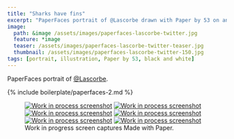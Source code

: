 ```yaml
---
title: "Sharks have fins"
excerpt: "PaperFaces portrait of @Lascorbe drawn with Paper by 53 on an iPad."
image: 
  path: &image /assets/images/paperfaces-lascorbe-twitter.jpg 
  feature: *image
  teaser: /assets/images/paperfaces-lascorbe-twitter-teaser.jpg
  thumbnail: /assets/images/paperfaces-lascorbe-twitter-150.jpg
tags: [portrait, illustration, Paper by 53, black and white]
---
```


PaperFaces portrait of [@Lascorbe](https://twitter.com/Lascorbe).

{% include boilerplate/paperfaces-2.md %}

<figure class="third">
  <a href="/assets/images/paperfaces-lascorbe-process-1-lg.jpg"><img src="/assets/images/paperfaces-lascorbe-process-1-600.jpg" alt="Work in process screenshot"></a>
  <a href="/assets/images/paperfaces-lascorbe-process-2-lg.jpg"><img src="/assets/images/paperfaces-lascorbe-process-2-600.jpg" alt="Work in process screenshot"></a>
  <a href="/assets/images/paperfaces-lascorbe-process-3-lg.jpg"><img src="/assets/images/paperfaces-lascorbe-process-3-600.jpg" alt="Work in process screenshot"></a>
  <a href="/assets/images/paperfaces-lascorbe-process-4-lg.jpg"><img src="/assets/images/paperfaces-lascorbe-process-4-600.jpg" alt="Work in process screenshot"></a>
  <a href="/assets/images/paperfaces-lascorbe-process-5-lg.jpg"><img src="/assets/images/paperfaces-lascorbe-process-5-600.jpg" alt="Work in process screenshot"></a>
  <a href="/assets/images/paperfaces-lascorbe-process-6-lg.jpg"><img src="/assets/images/paperfaces-lascorbe-process-6-600.jpg" alt="Work in process screenshot"></a>
  <figcaption>Work in progress screen captures Made with Paper.</figcaption>
</figure>

